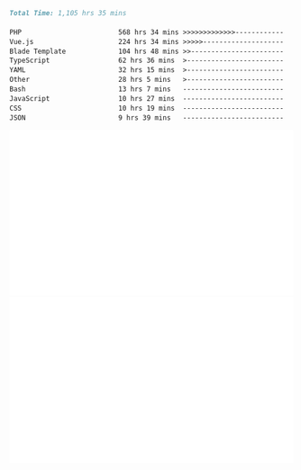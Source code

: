 <!--START_SECTION:waka-->

```markdown
Total Time: 1,105 hrs 35 mins

PHP                        568 hrs 34 mins >>>>>>>>>>>>>------------   50.15 %
Vue.js                     224 hrs 34 mins >>>>>--------------------   19.81 %
Blade Template             104 hrs 48 mins >>-----------------------   09.24 %
TypeScript                 62 hrs 36 mins  >------------------------   05.52 %
YAML                       32 hrs 15 mins  >------------------------   02.85 %
Other                      28 hrs 5 mins   >------------------------   02.48 %
Bash                       13 hrs 7 mins   -------------------------   01.16 %
JavaScript                 10 hrs 27 mins  -------------------------   00.92 %
CSS                        10 hrs 19 mins  -------------------------   00.91 %
JSON                       9 hrs 39 mins   -------------------------   00.85 %
```

<!--END_SECTION:waka-->
<p align="center">
    <img src="https://raw.githubusercontent.com/rjp2525/rjp2525/output/generated/overview.svg">
    <img src="https://raw.githubusercontent.com/rjp2525/rjp2525/output/generated/languages.svg">
</p>
